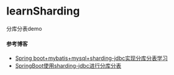 # learnSharding
分库分表demo

#### 参考博客

- [Spring boot+mybatis+mysql+sharding-jdbc实现分库分表学习](https://www.jianshu.com/p/74c02a2a89de)
- [SpringBoot使用sharding-jdbc进行分库分表](https://blog.csdn.net/tianyaleixiaowu/article/details/70242971)